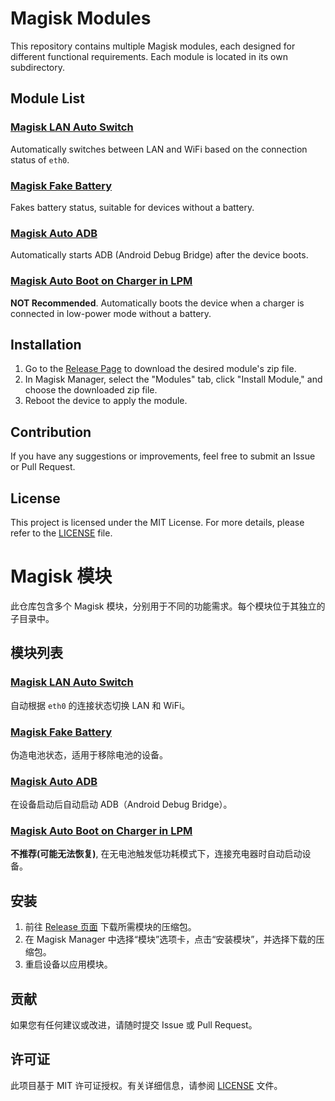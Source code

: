 # Magisk Modules

This repository contains multiple Magisk modules, each designed for different functional requirements. Each module is located in its own subdirectory.

## Module List

### [Magisk LAN Auto Switch](./magisk-lan-auto-switch/README.md)
Automatically switches between LAN and WiFi based on the connection status of `eth0`.

### [Magisk Fake Battery](./magisk-fake-battery/README.md)
Fakes battery status, suitable for devices without a battery.

### [Magisk Auto ADB](./magisk-auto-adb/README.md)
Automatically starts ADB (Android Debug Bridge) after the device boots.

### [Magisk Auto Boot on Charger in LPM](./magisk-autoboot-lpm/README.md)
**NOT Recommended**.
Automatically boots the device when a charger is connected in low-power mode without a battery. 

## Installation
1. Go to the [Release Page](https://github.com/NewFuture/magisk-modules/releases) to download the desired module's zip file.
2. In Magisk Manager, select the "Modules" tab, click "Install Module," and choose the downloaded zip file.
3. Reboot the device to apply the module.

## Contribution
If you have any suggestions or improvements, feel free to submit an Issue or Pull Request.

## License
This project is licensed under the MIT License. For more details, please refer to the [LICENSE](LICENSE) file.

# Magisk 模块

此仓库包含多个 Magisk 模块，分别用于不同的功能需求。每个模块位于其独立的子目录中。

## 模块列表

### [Magisk LAN Auto Switch](./magisk-lan-auto-switch/README.md)
自动根据 `eth0` 的连接状态切换 LAN 和 WiFi。

### [Magisk Fake Battery](./magisk-fake-battery/README.md)
伪造电池状态，适用于移除电池的设备。

### [Magisk Auto ADB](./magisk-auto-adb/README.md)
在设备启动后自动启动 ADB（Android Debug Bridge）。

### [Magisk Auto Boot on Charger in LPM](./magisk-autoboot-lpm/README.md)
**不推荐(可能无法恢复)**,
在无电池触发低功耗模式下，连接充电器时自动启动设备。

## 安装
1. 前往 [Release 页面](https://github.com/NewFuture/magisk-modules/releases) 下载所需模块的压缩包。
2. 在 Magisk Manager 中选择“模块”选项卡，点击“安装模块”，并选择下载的压缩包。
3. 重启设备以应用模块。

## 贡献
如果您有任何建议或改进，请随时提交 Issue 或 Pull Request。

## 许可证
此项目基于 MIT 许可证授权。有关详细信息，请参阅 [LICENSE](LICENSE) 文件。